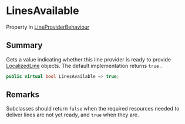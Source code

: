 # LinesAvailable

Property in [LineProviderBehaviour](/api/csharp/yarn.unity.lineproviderbehaviour.md)

## Summary


Gets a value indicating whether this line provider is ready to
provide  <a href="yarn.unity.localizedline.md">LocalizedLine</a>  objects. The default
implementation returns  <code>true</code> .


```csharp
public virtual bool LinesAvailable => true;
```

## Remarks


Subclasses should return  <code>false</code>  when the
required resources needed to deliver lines are not yet ready,
and  <code>true</code>  when they are.


